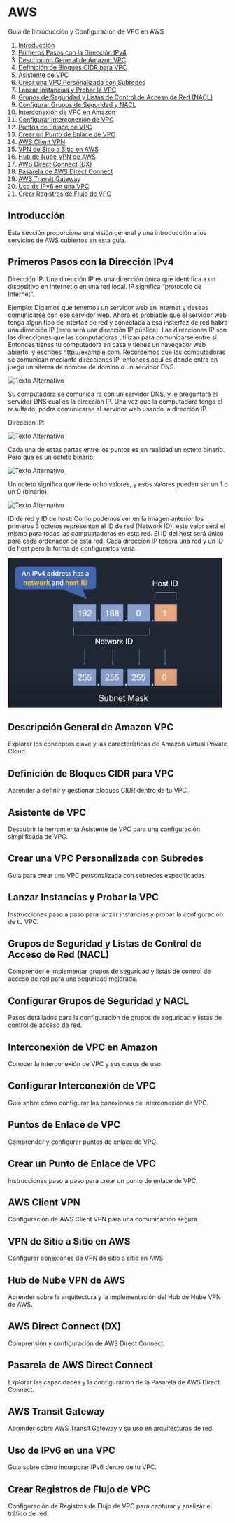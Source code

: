 # AWS

 Guía de Introducción y Configuración de VPC en AWS

1. [Introducción](#introducción)
2. [Primeros Pasos con la Dirección IPv4](#primeros-pasos-con-la-dirección-ipv4)
3. [Descripción General de Amazon VPC](#descripción-general-de-amazon-vpc)
4. [Definición de Bloques CIDR para VPC](#definición-de-bloques-cidr-para-vpc)
5. [Asistente de VPC](#asistente-de-vpc)
6. [Crear una VPC Personalizada con Subredes](#crear-una-vpc-personalizada-con-subredes)
7. [Lanzar Instancias y Probar la VPC](#lanzar-instancias-y-probar-la-vpc)
8. [Grupos de Seguridad y Listas de Control de Acceso de Red (NACL)](#grupos-de-seguridad-y-listas-de-control-de-acceso-de-red-nacl)
9. [Configurar Grupos de Seguridad y NACL](#configurar-grupos-de-seguridad-y-nacl)
10. [Interconexión de VPC en Amazon](#interconexión-de-vpc-en-amazon)
11. [Configurar Interconexión de VPC](#configurar-interconexión-de-vpc)
12. [Puntos de Enlace de VPC](#puntos-de-enlace-de-vpc)
13. [Crear un Punto de Enlace de VPC](#crear-un-punto-de-enlace-de-vpc)
14. [AWS Client VPN](#aws-client-vpn)
15. [VPN de Sitio a Sitio en AWS](#vpn-de-sitio-a-sitio-en-aws)
16. [Hub de Nube VPN de AWS](#hub-de-nube-vpn-de-aws)
17. [AWS Direct Connect (DX)](#aws-direct-connect-dx)
18. [Pasarela de AWS Direct Connect](#pasarela-de-aws-direct-connect)
19. [AWS Transit Gateway](#aws-transit-gateway)
20. [Uso de IPv6 en una VPC](#uso-de-ipv6-en-una-vpc)
21. [Crear Registros de Flujo de VPC](#crear-registros-de-flujo-de-vpc)

## Introducción
Esta sección proporciona una visión general y una introducción a los servicios de AWS cubiertos en esta guía.

## Primeros Pasos con la Dirección IPv4

Dirección IP: Una dirección IP es una dirección única que identifica a un dispositivo en Internet o en una red local. IP significa “protocolo de Internet”.

Ejemplo: Digamos que tenemos un servidor web en Internet y deseas comunicarse con ese servidor web. Ahora es problable que el servidor web tenga algun tipo de interfaz de red y conectada a esa insterfaz de red habrá una dirección IP (esto será una dirección IP pública). Las direcciones IP son las direcciones que las computadoras utilizan para comunicarse entre sí. Entonces tienes tu computadora en casa y tienes un navegador web abierto, y escribes http://example.com. Recordemos que las computadoras se comunican mediante direcciones IP, entonces aquí es donde entra en juego un sitema de nombre de domino o un servidor DNS.

![Texto Alternativo](https://upanama.educativa.org/archivos/repositorio/6000/6126/html/Domain_i.jpg)

Su computadora se comunica´ra con un servidor DNS, y le preguntará al servidor DNS cual es la dirección IP. Una vez que la computadora tenga el resultado, podra comunicarse al servidor web usando la dirección IP.

Direccion IP:

![Texto Alternativo](https://www.freecodecamp.org/espanol/news/content/images/size/w1000/2022/02/ipv4-address.png)

Cada una de estas partes entre los puntos es en realidad un octeto binario. Pero que es un octeto binario: 

![Texto Alternativo](https://2.bp.blogspot.com/_3Srheb0ASzs/SU33bcUBaVI/AAAAAAAAABM/DY9Wh8bUTUE/w1200-h630-p-k-no-nu/Tabla01.png)

Un octeto significa que tiene ocho valores, y esos valores pueden ser un 1 o un 0 (binario). 

![Texto Alternativo](https://ccnadesdecero.es/wp-content/uploads/2018/03/ID-de-red-ID-de-hosts.png)

ID de red y ID de host: Como podemos ver en la imagen anterior los primeros 3 octetos representan el ID de red (Network ID), este valor será el mismo para todas las compuatadoras en esta red. El ID del host será único para cada ordenador de esta red. Cada dirección IP tendrá una red y un ID de host pero la forma de configurarlos varía. 

![Texto Alternativo](imagenes/imagen1.png)




## Descripción General de Amazon VPC
Explorar los conceptos clave y las características de Amazon Virtual Private Cloud.

## Definición de Bloques CIDR para VPC
Aprender a definir y gestionar bloques CIDR dentro de tu VPC.

## Asistente de VPC
Descubrir la herramienta Asistente de VPC para una configuración simplificada de VPC.

## Crear una VPC Personalizada con Subredes
Guía para crear una VPC personalizada con subredes especificadas.

## Lanzar Instancias y Probar la VPC
Instrucciones paso a paso para lanzar instancias y probar la configuración de tu VPC.

## Grupos de Seguridad y Listas de Control de Acceso de Red (NACL)
Comprender e implementar grupos de seguridad y listas de control de acceso de red para una seguridad mejorada.

## Configurar Grupos de Seguridad y NACL
Pasos detallados para la configuración de grupos de seguridad y listas de control de acceso de red.

## Interconexión de VPC en Amazon
Conocer la interconexión de VPC y sus casos de uso.

## Configurar Interconexión de VPC
Guía sobre cómo configurar las conexiones de interconexión de VPC.

## Puntos de Enlace de VPC
Comprender y configurar puntos de enlace de VPC.

## Crear un Punto de Enlace de VPC
Instrucciones paso a paso para crear un punto de enlace de VPC.

## AWS Client VPN
Configuración de AWS Client VPN para una comunicación segura.

## VPN de Sitio a Sitio en AWS
Configurar conexiones de VPN de sitio a sitio en AWS.

## Hub de Nube VPN de AWS
Aprender sobre la arquitectura y la implementación del Hub de Nube VPN de AWS.

## AWS Direct Connect (DX)
Comprensión y configuración de AWS Direct Connect.

## Pasarela de AWS Direct Connect
Explorar las capacidades y la configuración de la Pasarela de AWS Direct Connect.

## AWS Transit Gateway
Aprender sobre AWS Transit Gateway y su uso en arquitecturas de red.

## Uso de IPv6 en una VPC
Guía sobre cómo incorporar IPv6 dentro de tu VPC.

## Crear Registros de Flujo de VPC
Configuración de Registros de Flujo de VPC para capturar y analizar el tráfico de red.
